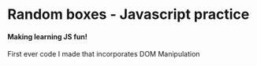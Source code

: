 <h1>Random boxes - Javascript practice</h1>
<h4>Making learning JS fun!</h4>

<p>First ever code I made that incorporates DOM Manipulation</p>

